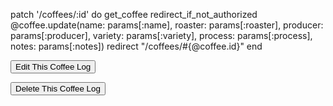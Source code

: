 patch '/coffees/:id' do
        get_coffee
        redirect_if_not_authorized
        @coffee.update(name: params[:name], roaster: params[:roaster], producer: params[:producer], variety: params[:variety], process: params[:process], notes: params[:notes])
        redirect "/coffees/#{@coffee.id}"
end

<div class="show_buttons">
    <div>
        <p><a href="/coffees/<%= @coffee.id %>/edit"><button class="button">Edit This Coffee Log</button></a></p>
        <form action="/coffees/<%= @coffee.id %>" method="post">
            <p><input type="hidden" name="_method" value="delete"/>
            <input class="button" type="submit" value="Delete This Coffee Log"/></p>
        </form>
    </div>
</div>